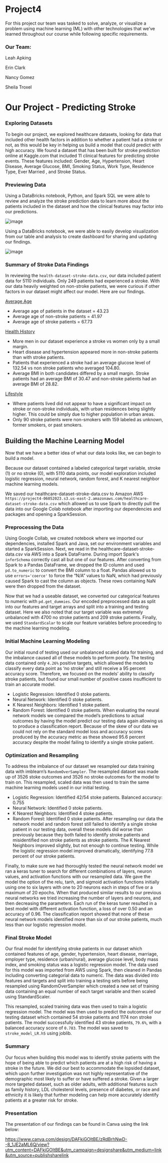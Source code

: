 # Project4

For this project our team was tasked to solve, analyze, or visualize a problem using machine learning (ML) with other technologies that we’ve learned throughout our course while following specific requirements.

### Our Team: 

Leah Apking

Erin Clark

Nancy Gomez

Sheila Troxel

# Our Project - Predicting Stroke

### Exploring Datasets

To begin our project, we explored healthcare datasets, looking for data that included other health factors in addition to whether a patient had a stroke or not, as this would be key in helping us build a model that could predict with high accuracy. We found a dataset that has been built for stroke prediction online at Kaggle.com that included 11 clinical features for predicting stroke events. These features included: Gender, Age, Hypertension, Heart Disease, Average Glucose, BMI, Smoking Status, Work Type, Residence Type, Ever Married , and Stroke Status.

### Previewing Data

Using a DataBricks notebook, Python, and Spark SQL we were able to review and analyze the stroke prediction data to learn more about the patients included in the dataset and how the clinical features may factor into our predictions. 

![image](Images/databricks_notebook.png)


Using a DataBricks notebook, we were able to easily develop visualization from our table and analysis to create dashboard for sharing and updating our findings. 

![image](Images/full_dashboard.png)

### Summary of Stroke Data Findings
In reviewing the `health-dataset-stroke-data.csv`, our data included patient data for 5110 individuals. Only 249 patients had experienced a stroke. With our data heavily weighted on non-stroke patients, we were curious if other factors in our dataset might affect our model. Here are our findings. 

 <ins> Average Age <ins> 
* Average age of patients in the dataset = 43.23
* Average age of non-stroke patients = 41.97
* Average age of stroke patients = 67.73

<ins> Health History <ins>
* More men in our dataset experience a stroke vs women only by a small margin.
* Heart disease and hypertension appeared more in non-stroke patients than with stroke patients.
* Patients that experienced a stroke had an average glucose level of 132.54 vs non stroke patients who averaged 104.80.
* Average BMI in both candidates differed by a small margin. Stroke patients had an average BMI of 30.47 and non-stroke patients had an average BMI of 28.82.

<ins> Lifestyle <ins>
* Where patients lived did not appear to have a significant impact on stroke or non-stroke individuals, with urban residences being slightly higher. 
  This could be simply due to higher population in urban areas.
* Only 90 stroke patients were non-smokers with 159 labeled as unknown, former smokers, or past smokers.
  
## Building the Machine Learning Model
Now that we have a better idea of what our data looks like, we can begin to build a model. 
  
Because our dataset contained a labeled categorical target variable, stroke (1) or no stroke (0), with 5110 data points, our model exploration included logistic regression, neural network, random forest, and K nearest neighbor machine learning models.

We saved our healthcare-dataset-stroke-data.csv to Amazon AWS ` https://project4-06052023.s3.us-east-2.amazonaws.com/healthcare-dataset-stroke-data.csv` which allowed us to use Spark to directly pull the data into our Google Colab notebook after importing our dependencies and packages and opening a SparkSession.

### Preprocessing the Data
Using Google Collab, we created notebook where we imported our dependencies, installed Spark and Java, set our environment variables and started a SparkSession. Next, we read in the healthcare-dataset-stroke-data.csv via AWS into a Spark DataFrame. During import Spark's `inferSchema` correctly cast all but one of our features. After converting from Spark to a Pandas DataFrame, we dropped the ID column and used `pd.to_numeric` to convert the BMI column to a float. Pandas allowed us to use `errors='coerce'` to force the “N/A” values to NaN, which had previously caused Spark to cast the column as objects. These rows containing NaN were then dropped from the dataset.

Now that we had a useable dataset, we converted our categorical features to numeric with `pd.get_dummies`. Our encoded preprocessed data as split into our features and target arrays and split into a training and testing dataset. Here we also noted that our target variable was extremely unbalanced with 4700 no stroke patients and 209 stroke patients. Finally, we used `StandardScalar` to scale our feature variables before proceeding to the machine learning modeling.

### Initial Machine Learning Modeling
Our initial round of testing used our unbalanced scaled data for training, and the imbalance caused all of these models to perform poorly. The testing data contained only `4.26%` positive targets, which allowed the models to classify every data point as ‘no stroke’ and still receive a 95 percent accuracy score. Therefore, we focused on the models’ ability to classify stroke patients, but found our small number of positive cases insufficient to train an accurate model. 
* Logistic Regression: Identified 0 stoke patients.
* Neural Network: Identified 0 stoke patients.
* K Nearest Neighbors: Identified 1 stoke patient.
* Random Forest: Identified 0 stoke patients.
When evaluating the neural network models we compared the model’s predictions to actual outcomes by having the model predict our testing data again allowing us to produce a classification report. Because of the skew of our data we could not rely on the standard model loss and accuracy scores produced by the accuracy metric as these showed 95.6 percent accuracy despite the model failing to identify a single stroke patient.

### Optimization and Resampling
To address the imbalance of our dataset we resampled our data training data with imblearn’s `RandomOverSampler`. The resampled dataset was made up of 3526 stoke outcomes and 3526 no stroke outcomes for the model to train on. This resampled, scaled data was then used to train the same machine learning models used in our initial testing.
* Logistic Regression: Identified 42/54 stoke patients. Balanced accuracy: 0.755
* Neural Network: Identified 0 stoke patients.
* K Nearest Neighbors: Identified 4 stoke patients.
* Random Forest: Identified 0 stoke patients.
After resampling our data the network model and random forest still failed to identify a single stroke patient in our testing data, overall these models did worse than previously because they both failed to identify stroke patients and misidentified non stroke patients as stroke patients. The K Nearest Neighbors improved slightly, but not enough to continue testing. While the logistic regression model improved dramatically, identifying 77.8 percent of our stroke patients.

Finally, to make sure we had thoroughly tested the neural network model we ran a keras tuner to search for different combinations of layers, neuron values, and activation functions with our resampled data. We gave the model the option of the relu, tanh, and sigmoid activation functions initially using one to six layers with one to 20 neurons each in steps of five or a maximum of 20 epochs. When that produced similar results to our previous neural networks we tried increasing the number of layers and neurons, and then decreasing the parameters. Each run of the keras tuner resulted in a best model with different activation function, a loss of over 0.50 and an accuracy of 0.96. The classification report showed that none of these neural network models identified more than six of our stroke patients, much less than our logistic regression model.

### Final Stroke Model
Our final model for identifying stroke patients in our dataset which contained features of age, gender, hypertension, heart disease, marriage, employer type, residence (urban/rural), average glucose level, body mass index, and smoking status was a logistic regression model. The data used for this model was imported from AWS using Spark, then cleaned in Pandas including converting categorial data to numeric. The data was divided into features and targets and split into training a testing sets before being resampled using RandomOverSampler which created a new set of training data containing an equal number of each target variable and then scaled using StandardScaler.

This resampled, scaled training data was then used to train a logistic regression model. The model was then used to predict the outcomes of our testing dataset which contained 54 stroke patients and 1174 non stroke patients. The model successfully identified 43 stroke patients, `79.6%`, with a balanced accuracy score of `0.783`. The model was saved to `stroke_model_LR.h5` using joblib.

### Summary
Our focus when building this model was to identify stroke patients with the hope of being able to predict which patients are at a high risk of having a stroke in the future. We did our best to accommodate the lopsided dataset, which upon further investigation was not highly representative of the demographic most likely to suffer or have suffered a stroke. Given a larger more targeted dataset, such as older adults, with additional features such as family history, LDL cholesterol levels, presence of diabetes, or race and ethnicity it is likely that further modeling can help more accurately identify patients at a greater risk for stroke.
 
### Presentation 
The presentation of our findings can be found in Canva using the link below:
 
https://www.canva.com/design/DAFkiGOItBE/zRdBrhNwD--8_1JE2aML6Q/view?utm_content=DAFkiGOItBE&utm_campaign=designshare&utm_medium=link&utm_source=publishsharelink
 
